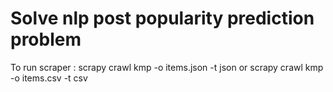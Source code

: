# Solve nlp post popularity prediction problem

To run scraper :
scrapy crawl kmp -o items.json -t json
or
scrapy crawl kmp -o items.csv -t csv
